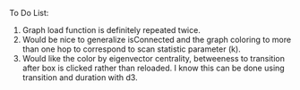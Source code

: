 To Do List:

1.  Graph load function is definitely repeated twice.
2.  Would be nice to generalize isConnected and the graph coloring to more than one hop to correspond to scan statistic parameter (k).
3.  Would like the color by eigenvector centrality, betweeness to transition after box is clicked rather than reloaded.  I know this can be done using transition and duration with d3.
